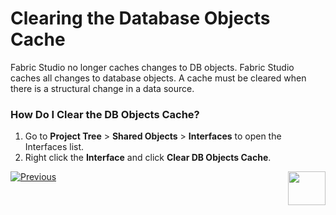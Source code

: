 # Clearing the Database Objects Cache

<web>
Fabric Studio no longer caches changes to DB objects. 
</web>

<studio>
Fabric Studio caches all changes to database objects. A cache must be cleared when there is a structural change in a data source.

### How Do I Clear the DB Objects Cache?

1.	Go to **Project Tree** > **Shared Objects** > **Interfaces** to open the Interfaces list.
2.	Right click the **Interface** and click **Clear DB Objects Cache**.

</studio>


[![Previous](/articles/images/Previous.png)](/articles/05_DB_interfaces/07_deleting_disabling_an_interface.md)[<img align="right" width="60" height="54" src="/articles/images/Next.png">](/articles/05_DB_interfaces/09_fabric_API_for_DB_interfaces.md)

